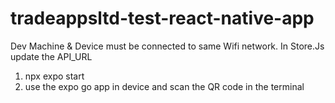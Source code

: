 # tradeappsltd-test-react-native-app

Dev Machine & Device must be connected to same Wifi network.
In Store.Js update the API_URL
1. npx expo start
2. use the expo go app in device and scan the QR code in the terminal
